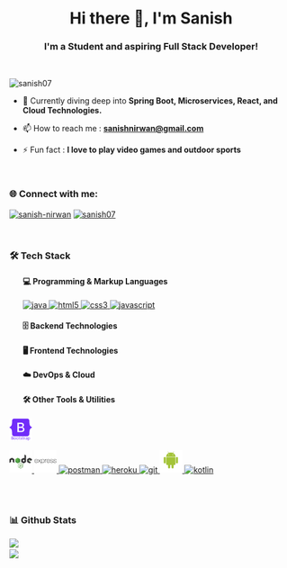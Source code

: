 <h1 align="center">Hi there 👋, I'm Sanish</h1>
<h3 align="center">I'm a Student and aspiring Full Stack Developer!</h3>
  <br>
  <p align="left"> <img src="https://komarev.com/ghpvc/?username=sanish07&label=Profile%20views&color=0e75b6&style=flat" alt="sanish07" /> </p>


  - 🌱 Currently diving deep into **Spring Boot, Microservices, React, and Cloud Technologies.**

  - 📫 How to reach me : **sanishnirwan@gmail.com**

  - ⚡ Fun fact : **I love to play video games and outdoor sports**
  <br/>
<h3 align="left">🌐 Connect with me:</h3>
  <p align="left">
  <a href="https://linkedin.com/in/sanish-nirwan" target="blank"><img align="center" src="https://raw.githubusercontent.com/rahuldkjain/github-profile-readme-generator/master/src/images/icons/Social/linked-in-alt.svg" alt="sanish-nirwan" height="30" width="40" /></a>
    <a href="https://www.leetcode.com/sanish07" target="blank"><img align="center" src="https://raw.githubusercontent.com/rahuldkjain/github-profile-readme-generator/master/src/images/icons/Social/leet-code.svg" alt="sanish07" height="30" width="40" /></a>
  </p>
  <br/>
<h3 align="left">🛠️ Tech Stack</h3>
<ul>
  <h4>💻 Programming & Markup Languages</h4>
    <a href="https://www.java.com" target="_blank" rel="noreferrer"> <img src="https://skillicons.dev/icons?i=java&theme=light" alt="java" width="40" height="40"/> </a>  
    <a href="https://www.w3.org/html/" target="_blank" rel="noreferrer"> <img src="https://skillicons.dev/icons?i=html" alt="html5" width="40" height="40"/> </a> 
    <a href="https://www.w3schools.com/css/" target="_blank" rel="noreferrer"> <img src="https://skillicons.dev/icons?i=css" alt="css3" width="40" height="40"/> </a> 
    <a href="https://developer.mozilla.org/en-US/docs/Web/JavaScript" target="_blank" rel="noreferrer"><img src="https://skillicons.dev/icons?i=js" alt="javascript" width="40" height="40"/></a>

  <h4>🗄️ Backend Technologies</h4>


  <h4>🖥️ Frontend Technologies</h4>

  <h4>☁️ DevOps & Cloud</h4>

  <h4>🛠️ Other Tools & Utilities</h4>

</ul>
<p align="left"> 
  
  <a href="https://getbootstrap.com" target="_blank" rel="noreferrer"> <img src="https://raw.githubusercontent.com/devicons/devicon/master/icons/bootstrap/bootstrap-plain-wordmark.svg" alt="bootstrap" width="40" height="40"/> </a> 
  
  <a href="https://nodejs.org" target="_blank" rel="noreferrer"> <img src="https://raw.githubusercontent.com/devicons/devicon/master/icons/nodejs/nodejs-original-wordmark.svg" alt="nodejs" width="40" height="40"/> </a>
  <a href="https://expressjs.com" target="_blank" rel="noreferrer"> <img src="https://raw.githubusercontent.com/devicons/devicon/master/icons/express/express-original-wordmark.svg" alt="express" width="40" height="40"/> </a> 
  <a href="https://postman.com" target="_blank" rel="noreferrer"> <img src="https://www.vectorlogo.zone/logos/getpostman/getpostman-icon.svg" alt="postman" width="40" height="40"/> </a>
  <a href="https://heroku.com" target="_blank" rel="noreferrer"> <img src="https://www.vectorlogo.zone/logos/heroku/heroku-icon.svg" alt="heroku" width="40" height="40"/> </a> 
  <a href="https://git-scm.com/" target="_blank" rel="noreferrer"> <img src="https://www.vectorlogo.zone/logos/git-scm/git-scm-icon.svg" alt="git" width="40" height="40"/> </a>
  <a href="https://developer.android.com" target="_blank" rel="noreferrer"> <img src="https://raw.githubusercontent.com/devicons/devicon/master/icons/android/android-original-wordmark.svg" alt="android" width="40" height="40"/> </a> 
  <a href="https://kotlinlang.org" target="_blank" rel="noreferrer"> <img src="https://www.vectorlogo.zone/logos/kotlinlang/kotlinlang-icon.svg" alt="kotlin" width="40" height="40"/> </a> 
   </p>

<br><br>
### 📊 Github Stats
![](https://nirzak-streak-stats.vercel.app/?user=sanish07&theme=radical&hide_border=false)<br/>
![](https://github-readme-stats.vercel.app/api/top-langs/?username=sanish07&theme=radical&hide_border=fale&include_all_commits=true&count_private=true&layout=compact)